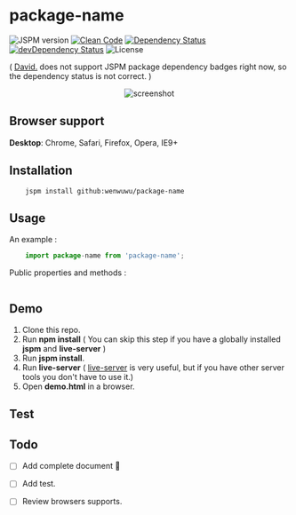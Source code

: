 package-name
=========

![JSPM version][icon-jv]
[![Clean Code][icon-cc]][link-cc]
[![Dependency Status][icon-ds]][link-ds]
[![devDependency Status][icon-dds]][link-dds]
![License][icon-li]

( [David.][link-dv] does not support JSPM package dependency badges right now, so the dependency status is not correct. )

<p align="center">
    <img src="screenshots/demo.png" title="screenshot" />
</p>

## Browser support

**Desktop**: Chrome, Safari, Firefox, Opera, IE9+

## Installation 

```shell
    jspm install github:wenwuwu/package-name
```

## Usage

An example :

```js
    import package-name from 'package-name';
```

Public properties and methods :

```js
```

## Demo

1. Clone this repo.
2. Run **npm install**  ( You can skip this step if you have a globally installed **jspm** and **live-server** )
3. Run **jspm install**.
4. Run **live-server** ( [live-server][link-ls] is very useful, but if you have other server tools you don't have to use it.)
5. Open **demo.html** in a browser.

## Test

## Todo

- [ ] Add complete document :balloon:
- [ ] Add test.
- [ ] Review browsers supports.



[icon-jv]: https://img.shields.io/badge/jspm-v1.0.0-blue.svg?style=flat

[icon-ds]: https://img.shields.io/david/wenwuwu/package-name.svg?style=flat
[link-ds]: https://david-dm.org/wenwuwu/package-name
[icon-dds]: https://img.shields.io/david/dev/wenwuwu/package-name.svg?style=flat
[link-dds]: https://david-dm.org/wenwuwu/package-name#info=devDependencies
[icon-cc]: https://img.shields.io/badge/code-clean-orange.svg?style=flat
[link-cc]: https://github.com/wenwuwu/code-convention-js 
[icon-li]: https://img.shields.io/badge/license-MIT-blue.svg?style=flat

[link-dv]: https://david-dm.org
[link-ls]: https://www.npmjs.com/package/live-server
